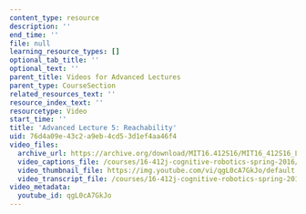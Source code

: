 ```yaml
---
content_type: resource
description: ''
end_time: ''
file: null
learning_resource_types: []
optional_tab_title: ''
optional_text: ''
parent_title: Videos for Advanced Lectures
parent_type: CourseSection
related_resources_text: ''
resource_index_text: ''
resourcetype: Video
start_time: ''
title: 'Advanced Lecture 5: Reachability'
uid: 76d4a09e-43c2-a9eb-4cd5-3d1ef4aa46f4
video_files:
  archive_url: https://archive.org/download/MIT16.412S16/MIT16_412S16_Lec5_Reachability_300k.mp4
  video_captions_file: /courses/16-412j-cognitive-robotics-spring-2016/069dd1ec3ccb5119b5879786d03e5125_qgL0cA7GkJo.vtt
  video_thumbnail_file: https://img.youtube.com/vi/qgL0cA7GkJo/default.jpg
  video_transcript_file: /courses/16-412j-cognitive-robotics-spring-2016/3745f624ffefcafe45775742a24c44f8_qgL0cA7GkJo.pdf
video_metadata:
  youtube_id: qgL0cA7GkJo
---
```

